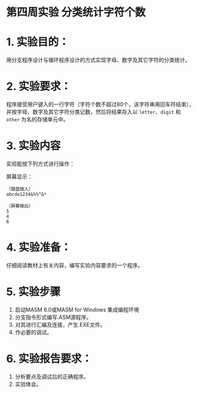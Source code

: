# 第四周实验 分类统计字符个数

# 1. 实验目的：

用分支程序设计与循环程序设计的方式实现字母、数字及其它字符的分类统计。

# 2. 实验要求：

程序接受用户键入的一行字符（字符个数不超过80个，该字符串用回车符结束），并按字母、数字及其它字符分类记数，然后将结果存入以 `letter`、`digit` 和 `other` 为名的存储单元中。

# 3. 实验内容

实验能按下列方式进行操作：  

屏幕显示：
```
（键盘输入）
abcde1234&%%^&*

（屏幕输出）
5
4
6
```
 

# 4.  实验准备：

仔细阅读教材上有关内容，编写实验内容要求的一个程序。

# 5. 实验步骤

1. 启动MASM 6.0或MASM for Windows 集成编程环境
2. 分支指令形式编写.ASM源程序。
3. 对其进行汇编及连接，产生.EXE文件。
4. 作必要的调试。

# 6. 实验报告要求：

1. 分析要点及调试后的正确程序。
2. 实验体会。
